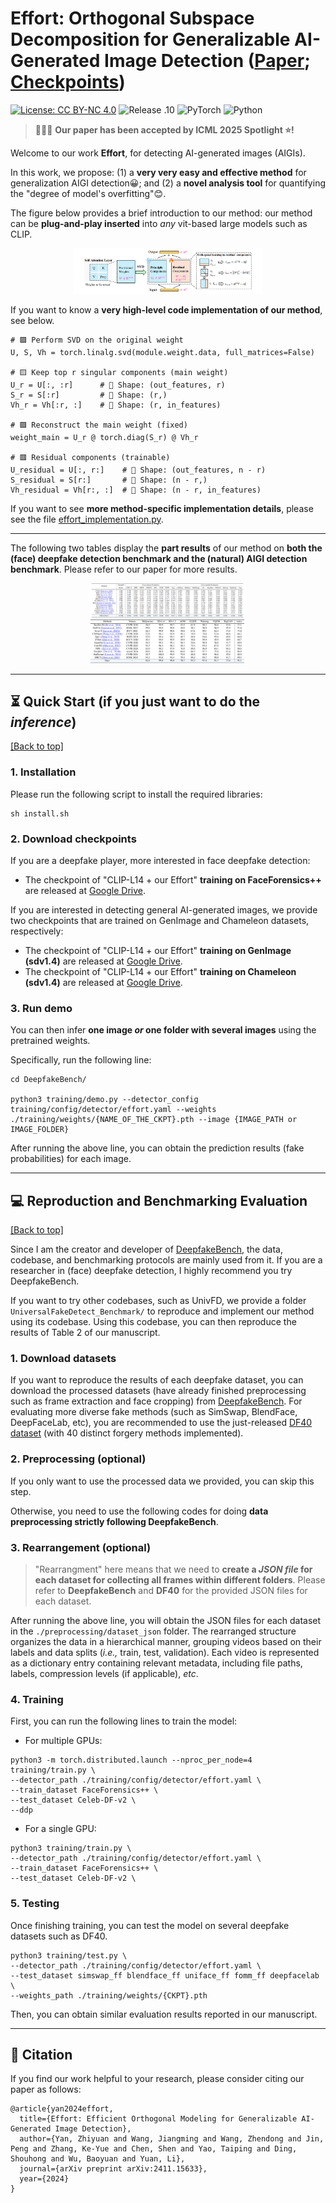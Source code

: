 # Effort: Orthogonal Subspace Decomposition for Generalizable AI-Generated Image Detection ([Paper](https://arxiv.org/abs/2411.15633); [Checkpoints](https://drive.google.com/drive/folders/19kQwGDjF18uk78EnnypxxOLaG4Aa4v1h?usp=sharing))

[![License: CC BY-NC 4.0](https://img.shields.io/badge/License-CC_BY--NC_4.0-brightgreen.svg)](https://creativecommons.org/licenses/by-nc/4.0/) ![Release .10](https://img.shields.io/badge/Release-1.0-brightgreen) ![PyTorch](https://img.shields.io/badge/PyTorch-1.11-brightgreen) ![Python](https://img.shields.io/badge/Python-3.7.2-brightgreen)

> 🎉🎉🎉 **Our paper has been accepted by ICML 2025 Spotlight ⭐!**

Welcome to our work **Effort**, for detecting AI-generated images (AIGIs).

In this work, we propose: (1) a **very very easy and effective method** for generalization AIGI detection😀; and (2) a **novel analysis tool** for quantifying the "degree of model's overfitting"😊.


The figure below provides a brief introduction to our method: our method can be **plug-and-play inserted** into *any* vit-based large models such as CLIP.

<div align="center"> 
</div>
<div style="text-align:center;">
  <img src="figs/effort_pipeline.png" style="max-width:60%;">
</div>


If you want to know a **very high-level code implementation of our method**, see below.

```
# 🟩 Perform SVD on the original weight
U, S, Vh = torch.linalg.svd(module.weight.data, full_matrices=False)

# 🟨 Keep top r singular components (main weight)
U_r = U[:, :r]      # 🔵 Shape: (out_features, r)
S_r = S[:r]         # 🔵 Shape: (r,)
Vh_r = Vh[:r, :]    # 🔵 Shape: (r, in_features)

# 🟪 Reconstruct the main weight (fixed)
weight_main = U_r @ torch.diag(S_r) @ Vh_r

# 🟥 Residual components (trainable)
U_residual = U[:, r:]    # 🔵 Shape: (out_features, n - r)
S_residual = S[r:]       # 🔵 Shape: (n - r,)
Vh_residual = Vh[r:, :]  # 🔵 Shape: (n - r, in_features)
```

If you want to see **more method-specific implementation details**, please see the file [effort_implementation.py](https://github.com/YZY-stack/Effort-AIGI-Detection/blob/main/DeepfakeBench/training/detectors/effort_detector.py).

---


The following two tables display the **part results** of our method on **both the (face) deepfake detection benchmark and the (natural) AIGI detection benchmark**. Please refer to our paper for more results.

<div align="center"> 
</div>
<div style="text-align:center;">
  <img src="figs/deepfake_tab1.png" style="max-width:50%;">
</div>



<div align="center"> 
</div>
<div style="text-align:center;">
  <img src="figs/genimage_tab.png" style="max-width:50%;">
</div>

---


## ⏳ Quick Start (if you just want to do the *inference*)
<a href="#top">[Back to top]</a>


### 1. Installation
Please run the following script to install the required libraries:

```
sh install.sh
```

### 2. Download checkpoints
If you are a deepfake player, more interested in face deepfake detection:
- The checkpoint of "CLIP-L14 + our Effort" **training on FaceForensics++** are released at [Google Drive](https://drive.google.com/file/d/16QdtCScfOf4ZLGEX-VdlLcJQkj2e7zu2/view?usp=drive_link).

If you are interested in detecting general AI-generated images, we provide two checkpoints that are trained on GenImage and Chameleon datasets, respectively:
- The checkpoint of "CLIP-L14 + our Effort" **training on GenImage (sdv1.4)** are released at [Google Drive](https://drive.google.com/file/d/1UXf1hC9FC1yV93uKwXSkdtepsgpIAU9d/view?usp=sharing).
- The checkpoint of "CLIP-L14 + our Effort" **training on Chameleon (sdv1.4)** are released at [Google Drive](https://drive.google.com/file/d/1GlJ1y4xmTdqV0FfIcyBwNNU6cQird9DR/view?usp=sharing).


### 3. Run demo
You can then infer **one image *or* one folder with several images** using the pretrained weights. 

Specifically, run the following line:

```
cd DeepfakeBench/

python3 training/demo.py --detector_config training/config/detector/effort.yaml --weights ./training/weights/{NAME_OF_THE_CKPT}.pth --image {IMAGE_PATH or IMAGE_FOLDER}
```

After running the above line, you can obtain the prediction results (fake probabilities) for each image. 


---


## 💻 Reproduction and Benchmarking Evaluation

<a href="#top">[Back to top]</a>

Since I am the creator and developer of [DeepfakeBench](https://github.com/SCLBD/DeepfakeBench), the data, codebase, and benchmarking protocols are mainly used from it. If you are a researcher in (face) deepfake detection, I highly recommend you try DeepfakeBench.

If you want to try other codebases, such as UnivFD, we provide a folder `UniversalFakeDetect_Benchmark/` to reproduce and implement our method using its codebase. Using this codebase, you can then reproduce the results of Table 2 of our manuscript.


### 1. Download datasets

If you want to reproduce the results of each deepfake dataset, you can download the processed datasets (have already finished preprocessing such as frame extraction and face cropping) from [DeepfakeBench](https://github.com/SCLBD/DeepfakeBench). For evaluating more diverse fake methods (such as SimSwap, BlendFace, DeepFaceLab, etc), you are recommended to use the just-released [DF40 dataset](https://github.com/YZY-stack/DF40) (with 40 distinct forgery methods implemented).



### 2. Preprocessing (**optional**)

If you only want to use the processed data we provided, you can skip this step. 

Otherwise, you need to use the following codes for doing **data preprocessing strictly following DeepfakeBench**.


### 3. Rearrangement (**optional**)

> "Rearrangment" here means that we need to **create a *JSON file* for each dataset for collecting all frames within different folders**. Please refer to **DeepfakeBench** and **DF40** for the provided JSON files for each dataset.

After running the above line, you will obtain the JSON files for each dataset in the `./preprocessing/dataset_json` folder. The rearranged structure organizes the data in a hierarchical manner, grouping videos based on their labels and data splits (*i.e.,* train, test, validation). Each video is represented as a dictionary entry containing relevant metadata, including file paths, labels, compression levels (if applicable), *etc*. 



### 4. Training

First, you can run the following lines to train the model:
- For multiple GPUs:
```
python3 -m torch.distributed.launch --nproc_per_node=4 training/train.py \
--detector_path ./training/config/detector/effort.yaml \
--train_dataset FaceForensics++ \
--test_dataset Celeb-DF-v2 \
--ddp
```
- For a single GPU:
```
python3 training/train.py \
--detector_path ./training/config/detector/effort.yaml \
--train_dataset FaceForensics++ \
--test_dataset Celeb-DF-v2 \
```

### 5. Testing

Once finishing training, you can test the model on several deepfake datasets such as DF40.

```
python3 training/test.py \
--detector_path ./training/config/detector/effort.yaml \
--test_dataset simswap_ff blendface_ff uniface_ff fomm_ff deepfacelab \
--weights_path ./training/weights/{CKPT}.pth
```
Then, you can obtain similar evaluation results reported in our manuscript.


---

## 📕 Citation
If you find our work helpful to your research, please consider citing our paper as follows:
```
@article{yan2024effort,
  title={Effort: Efficient Orthogonal Modeling for Generalizable AI-Generated Image Detection},
  author={Yan, Zhiyuan and Wang, Jiangming and Wang, Zhendong and Jin, Peng and Zhang, Ke-Yue and Chen, Shen and Yao, Taiping and Ding, Shouhong and Wu, Baoyuan and Yuan, Li},
  journal={arXiv preprint arXiv:2411.15633},
  year={2024}
}
```


